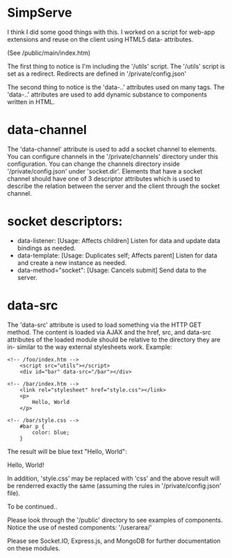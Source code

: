 SimpServe
=========
I think I did some good things with this. I worked on a script for web-app extensions and reuse on the client using HTML5 data- attributes. 

(See /public/main/index.htm)

The first thing to notice is I'm including the '/utils' script. The '/utils' script is set as a redirect. Redirects are defined in '/private/config.json'

The second thing to notice is the 'data-..' attributes used on many tags. The 'data-..' attributes are used to add dynamic substance to components written in HTML.

data-channel
===
The 'data-channel' attribute is used to add a socket channel to elements. You can configure channels in the '/private/channels' directory under this configuration. You can change the channels directory inside '/private/config.json' under 'socket.dir'. Elements that have a socket channel should have one of 3 descriptor attributes which is used to describe the relation between the server and the client through the socket channel. 

socket descriptors:
==
- data-listener: [Usage: Affects children] Listen for data and update data bindings as needed.
- data-template: [Usage: Duplicates self; Affects parent] Listen for data and create a new instance as needed.
- data-method="socket": [Usage: Cancels submit] Send data to the server.

data-src
===
The 'data-src' attribute is used to load something via the HTTP GET method. The content is loaded via AJAX and the href, src, and data-src attributes of the loaded module should be relative to the directory they are in- similar to the way external stylesheets work.
Example:
	
	<!-- /foo/index.htm -->
		<script src="utils"></script>
		<div id="bar" data-src="/bar"></div>
	
	<!-- /bar/index.htm -->
		<link rel="stylesheet" href="style.css"></link>
		<p>
			Hello, World
		</p>
	
	<!-- /bar/style.css -->
		#bar p {
			color: blue;
		}
	

The result will be blue text "Hello, World":
	<script src="/libraries/utils.js"></script>
	<div id="bar">
		<link rel="stylesheet" href="/bar/style.css"></link>
		<p>
			Hello, World!
		</p>
	</div>
In addition, 'style.css' may be replaced with 'css' and the above result will be renderred exactly the same (assuming the rules in '/private/config.json' file).

To be continued.. 

Please look through the '/public' directory to see examples of components. Notice the use of nested components: '/userarea/'


Please see Socket.IO, Express.js, and MongoDB for further documentation on these modules.
